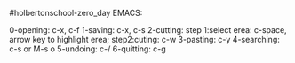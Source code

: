 #holbertonschool-zero_day
EMACS:

0-opening: c-x, c-f
1-saving: c-x, c-s
2-cutting: step 1:select erea: c-space, arrow key to highlight erea; step2:cuting: c-w
3-pasting: c-y
4-searching: c-s or M-s o
5-undoing: c-/
6-quitting: c-g